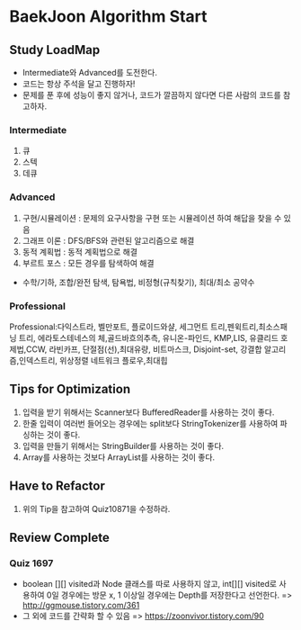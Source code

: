 # BaekJoon Algorithm Start  

## Study LoadMap

* Intermediate와 Advanced를 도전한다.
* 코드는 항상 주석을 달고 진행하자!
* 문제를 푼 후에 성능이 좋지 않거나, 코드가 깔끔하지 않다면 다른 사람의 코드를 참고하자.

### Intermediate
1. 큐
2. 스텍
3. 데큐

### Advanced
1. 구현/시뮬레이션 : 문제의 요구사항을 구현 또는 시뮬레이션 하여 해답을 찾을 수 있음
2. 그래프 이론 : DFS/BFS와 관련된 알고리즘으로 해결
3. 동적 계획법 : 동적 계획법으로 해결
4. 부르트 포스 : 모든 경우를 탐색하여 해결


+ 수학/기하, 조합/완전 탐색, 탐욕법, 비정형(규칙찾기), 최대/최소 공약수

### Professional
Professional:다익스트라, 벨만포트, 플로이드와샬, 세그먼트 트리,펜윅트리,최소스패닝 트리, 에라토스테네스의 체,골드바흐의추측, 유니온-파인드,
 KMP,LIS, 유클리드 호제법,CCW, 라빈카프, 단절점(선),최대유량, 비트마스크, Disjoint-set, 강결합 알고리즘,인덱스트리, 위상정렬
네트워크 플로우,최대힙




## Tips for Optimization
1. 입력을 받기 위해서는 Scanner보다 BufferedReader를 사용하는 것이 좋다.
2. 한줄 입력이 여러번 들어오는 경우에는 split보다 StringTokenizer를 사용하여 파싱하는 것이 좋다.
3. 입력을 만들기 위해서는 StringBuilder를 사용하는 것이 좋다.
4. Array를 사용하는 것보다 ArrayList를 사용하는 것이 좋다.

## Have to Refactor  
1. 위의 Tip을 참고하여 Quiz10871을 수정하라.

  

## Review Complete

### Quiz 1697
* boolean [][] visited과 Node 클래스를 따로 사용하지 않고, int[][] visited로 사용하여 0일 경우에는 방문 x, 1 이상일 경우에는 Depth를 저장한다고 선언한다.
=> http://ggmouse.tistory.com/361
* 그 외에 코드를 간략화 할 수 있음
=> https://zoonvivor.tistory.com/90
